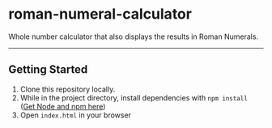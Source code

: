 # roman-numeral-calculator
Whole number calculator that also displays the results in Roman Numerals.

---

## Getting Started

1. Clone this repository locally.
2. While in the project directory, install dependencies with `npm install` ([Get Node and npm here](https://nodejs.org/en/download/))
3. Open `index.html` in your browser
